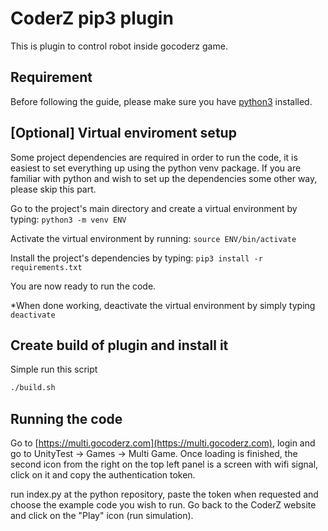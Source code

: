 # CoderZ pip3 plugin

This is plugin to control robot inside gocoderz game.

## Requirement

Before following the guide, please make sure you have [python3](https://www.python.org/downloads/) installed.

## [Optional] Virtual enviroment setup

Some project dependencies are required in order to run the code, it is easiest to set everything up using the python venv package.
If you are familiar with python and wish to set up the dependencies some other way, please skip this part.

Go to the project's main directory and create a virtual environment by typing: `python3 -m venv ENV`

Activate the virtual environment by running: `source ENV/bin/activate`

Install the project's dependencies by typing: `pip3 install -r requirements.txt`

You are now ready to run the code.

\*When done working, deactivate the virtual environment by simply typing `deactivate`

## Create build of plugin and install it

Simple run this script

```bash
./build.sh
```
## Running the code

Go to [https://multi.gocoderz.com](https://multi.gocoderz.com), login and go to UnityTest -> Games -> Multi Game.
Once loading is finished, the second icon from the right on the top left panel is a screen with wifi signal, click on it and copy the authentication token.

run index.py at the python repository, paste the token when requested and choose the example code you wish to run. Go back to the CoderZ website and click on the "Play" icon (run simulation).

